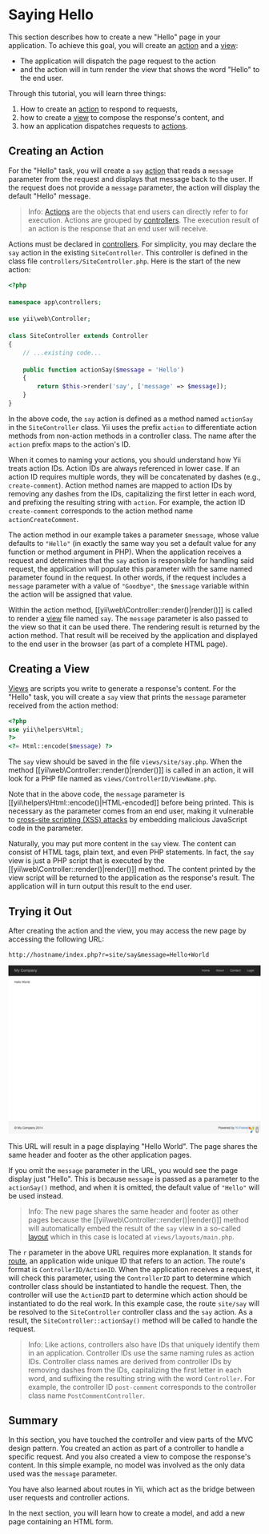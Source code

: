 Saying Hello
============

This section describes how to create a new "Hello" page in your application.
To achieve this goal, you will create an [action](structure-controllers.md#creating-actions) and
a [view](structure-views.md):

* The application will dispatch the page request to the action
* and the action will in turn render the view that shows the word "Hello" to the end user.

Through this tutorial, you will learn three things:

1. How to create an [action](structure-controllers.md) to respond to requests,
2. how to create a [view](structure-views.md) to compose the response's content, and
3. how an application dispatches requests to [actions](structure-controllers.md#creating-actions).


Creating an Action <a name="creating-action"></a>
------------------

For the "Hello" task, you will create a `say` [action](structure-controllers.md#creating-actions) that reads
a `message` parameter from the request and displays that message back to the user. If the request
does not provide a `message` parameter, the action will display the default "Hello" message.

> Info: [Actions](structure-controllers.md#creating-actions) are the objects that end users can directly refer to for
  execution. Actions are grouped by [controllers](structure-controllers.md). The execution result of
  an action is the response that an end user will receive.

Actions must be declared in [controllers](structure-controllers.md). For simplicity, you may
declare the `say` action in the existing  `SiteController`. This controller is defined
in the class file `controllers/SiteController.php`. Here is the start of the new action:

```php
<?php

namespace app\controllers;

use yii\web\Controller;

class SiteController extends Controller
{
    // ...existing code...

    public function actionSay($message = 'Hello')
    {
        return $this->render('say', ['message' => $message]);
    }
}
```

In the above code, the `say` action is defined as a method named `actionSay` in the `SiteController` class.
Yii uses the prefix `action` to differentiate action methods from non-action methods in a controller class.
The name after the `action` prefix maps to the action's ID.

When it comes to naming your actions, you should understand how Yii treats action IDs. Action IDs are always
referenced in lower case. If an action ID requires multiple words, they will be concatenated by dashes
(e.g., `create-comment`). Action method names are mapped to action IDs by removing any dashes from the IDs,
capitalizing the first letter in each word, and prefixing the resulting string with `action`. For example,
the action ID `create-comment` corresponds to the action method name `actionCreateComment`.

The action method in our example takes a parameter `$message`, whose value defaults to `"Hello"` (in exactly
the same way you set a default value for any function or method argument in PHP). When the application
receives a request and determines that the `say` action is responsible for handling said request, the application will
populate this parameter with the same named parameter found in the request. In other words, if the request includes
a `message` parameter with a value of `"Goodbye"`, the `$message` variable within the action will be assigned that value.

Within the action method, [[yii\web\Controller::render()|render()]] is called to render
a [view](structure-views.md) file named `say`. The `message` parameter is also passed to the view
so that it can be used there. The rendering result is returned by the action method. That result will be received
by the application and displayed to the end user in the browser (as part of a complete HTML page). 


Creating a View <a name="creating-view"></a>
---------------

[Views](structure-views.md) are scripts you write to generate a response's content.
For the "Hello" task, you will create a `say` view that prints the `message` parameter received from the action method:

```php
<?php
use yii\helpers\Html;
?>
<?= Html::encode($message) ?>
```

The `say` view should be saved in the file `views/site/say.php`. When the method [[yii\web\Controller::render()|render()]]
is called in an action, it will look for a PHP file named as `views/ControllerID/ViewName.php`.

Note that in the above code, the `message` parameter is [[yii\helpers\Html::encode()|HTML-encoded]]
before being printed. This is necessary as the parameter comes from an end user, making it vulnerable to
[cross-site scripting (XSS) attacks](http://en.wikipedia.org/wiki/Cross-site_scripting) by embedding
malicious JavaScript code in the parameter.

Naturally, you may put more content in the `say` view. The content can consist of HTML tags, plain text, and even PHP statements.
In fact, the `say` view is just a PHP script that is executed by the [[yii\web\Controller::render()|render()]] method.
The content printed by the view script will be returned to the application as the response's result. The application will in turn output this result to the end user.


Trying it Out <a name="trying-it-out"></a>
-------------

After creating the action and the view, you may access the new page by accessing the following URL:

```
http://hostname/index.php?r=site/say&message=Hello+World
```

![Hello World](images/start-hello-world.png)

This URL will result in a page displaying "Hello World". The page shares the same header and footer as the other application pages. 

If you omit the `message` parameter in the URL, you would see the page display just "Hello". This is because `message` is passed as a parameter to the `actionSay()` method, and when it is omitted,
the default value of `"Hello"` will be used instead.

> Info: The new page shares the same header and footer as other pages because the [[yii\web\Controller::render()|render()]]
  method will automatically embed the result of the `say` view in a so-called [layout](structure-views.md#layouts) which in this
  case is located at `views/layouts/main.php`.

The `r` parameter in the above URL requires more explanation. It stands for [route](runtime-routing.md), an application wide unique ID
that refers to an action. The route's format is `ControllerID/ActionID`. When the application receives
a request, it will check this parameter, using the `ControllerID` part to determine which controller
class should be instantiated to handle the request. Then, the controller will use the `ActionID` part
to determine which action should be instantiated to do the real work. In this example case, the route `site/say`
will be resolved to the `SiteController` controller class and the `say` action. As a result,
the `SiteController::actionSay()` method will be called to handle the request.

> Info: Like actions, controllers also have IDs that uniquely identify them in an application.
  Controller IDs use the same naming rules as action IDs. Controller class names are derived from
  controller IDs by removing dashes from the IDs, capitalizing the first letter in each word,
  and suffixing the resulting string with the word `Controller`. For example, the controller ID `post-comment` corresponds
  to the controller class name `PostCommentController`.


Summary <a name="summary"></a>
-------

In this section, you have touched the controller and view parts of the MVC design pattern.
You created an action as part of a controller to handle a specific request. And you also created a view
to compose the response's content. In this simple example, no model was involved as the only data used was the `message` parameter.

You have also learned about routes in Yii, which act as the bridge between user requests and controller actions.

In the next section, you will learn how to create a model, and add a new page containing an HTML form.
